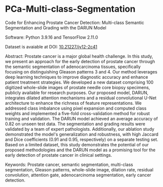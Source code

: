 # PCa-Multi-class-Segmentation
Code for Enhancing Prostate Cancer Detection: Multi-class Semantic Segmentation and Grading with the DARUN Model

Software: Python 3.9.16 and TensorFlow 2.11.0

Dataset is avaiable at DOI: [10.21227/jy12-2c41](https://dx.doi.org/10.21227/jy12-2c41)

Abstract:
Prostate cancer is a major global health challenge. In this study, we present an approach for the early detection of prostate cancer through the semantic segmentation of adenocarcinoma tissues, specifically focusing on distinguishing Gleason patterns 3 and 4. Our method leverages deep learning techniques to improve diagnostic accuracy and enhance patient treatment strategies. We developed a new dataset comprising 100 digitized whole-slide images of prostate needle core biopsy specimens, publicly available for research purposes. Our proposed model, DARUN, integrates dilated attention mechanisms and a residual convolutional U-Net architecture to enhance the richness of feature representations. We addressed class imbalance using pixel expansion and computed class weights and implemented a five-fold cross-validation method for robust training and validation. The DARUN model achieved an average accuracy of 0.82 on unseen test data. The segmentation and grading results were validated by a team of expert pathologists. Additionally, our ablation study demonstrated the model's generalization and robustness, with high Jaccard and Dice coefficients (0.91 and 0.95, respectively) on a separate testing set. Based on a limited dataset, this study demonstrates the potential of our proposed methodologies and the DARUN model as a promising tool for the early detection of prostate cancer in clinical settings.

Keywords:
Prostate cancer, semantic segmentation, multi-class segmentation, Gleason patterns, whole-slide image, dilation rate, residual convolution, attention gate, adenocarcinoma segmentation, early cancer detection.
